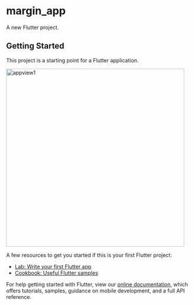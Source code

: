 # margin_app

A new Flutter project.

## Getting Started

This project is a starting point for a Flutter application.


<img src="F:/flutter_class/projects/margin_app/assets/interface1.PNG" alt="appview1" width="480" height="auto" />

A few resources to get you started if this is your first Flutter project:

- [Lab: Write your first Flutter app](https://flutter.dev/docs/get-started/codelab)
- [Cookbook: Useful Flutter samples](https://flutter.dev/docs/cookbook)

For help getting started with Flutter, view our
[online documentation](https://flutter.dev/docs), which offers tutorials,
samples, guidance on mobile development, and a full API reference.

